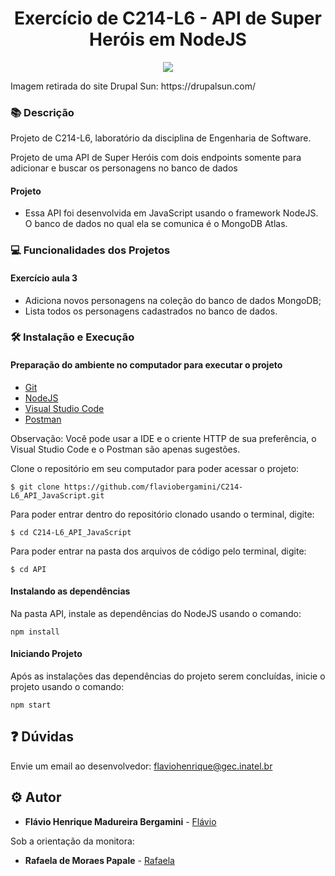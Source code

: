<h1 align="center">Exercício de C214-L6 - API de Super Heróis em NodeJS</h1>

<p align="center">
    <img src="https://opensenselabs.com/sites/default/files/inline-images/rest2.png">
</p>
Imagem retirada do site Drupal Sun: https://drupalsun.com/    

### :books: Descrição

<p>Projeto de C214-L6, laboratório da disciplina de Engenharia de Software.</p>
<p>Projeto de uma API de Super Heróis com dois endpoints somente para adicionar e buscar os personagens no banco de dados</p>

#### Projeto
- Essa API foi desenvolvida em JavaScript usando o framework NodeJS. O banco de dados no qual ela se comunica é o MongoDB Atlas. 

### :computer: Funcionalidades dos Projetos
#### Exercício aula 3
- Adiciona novos personagens na coleção do banco de dados MongoDB; 
- Lista todos os personagens cadastrados no banco de dados.

### :hammer_and_wrench: Instalação e Execução
#### Preparação do ambiente no computador para executar o projeto
- [Git](https://git-scm.com/)
- [NodeJS](https://nodejs.org/en/)
- [Visual Studio Code](https://code.visualstudio.com/download)
- [Postman](https://www.postman.com/downloads/)


Observação: Você pode usar a IDE e o criente HTTP de sua preferência, o Visual Studio Code e o Postman são apenas sugestões.

Clone o repositório em seu computador para poder acessar o projeto:
```
$ git clone https://github.com/flaviobergamini/C214-L6_API_JavaScript.git
```
Para poder entrar dentro do repositório clonado usando o terminal, digite: 
```
$ cd C214-L6_API_JavaScript
```
Para poder entrar na pasta dos arquivos de código pelo terminal, digite:
```
$ cd API
```

#### Instalando as dependências
Na pasta API, instale as dependências do NodeJS usando o comando:
```
npm install
```
#### Iniciando Projeto
Após as instalações das dependências do projeto serem concluídas, inicie o projeto usando o comando:
```
npm start
```

## :question: Dúvidas
Envie um email ao desenvolvedor: flaviohenrique@gec.inatel.br

## :gear: Autor

* **Flávio Henrique Madureira Bergamini** - [Flávio](https://github.com/flaviobergamini)

Sob a orientação da monitora:
* **Rafaela de Moraes Papale** - [Rafaela](https://github.com/RafaelaPapale)




